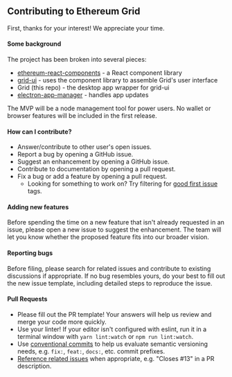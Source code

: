 ## Contributing to Ethereum Grid

First, thanks for your interest! We appreciate your time.

#### Some background

The project has been broken into several pieces:

- [ethereum-react-components](https://github.com/ethereum/ethereum-react-components) - a React component library
- [grid-ui](https://github.com/ethereum/grid-ui) - uses the component library to assemble Grid's user interface
- Grid (this repo) - the desktop app wrapper for grid-ui
- [electron-app-manager](https://github.com/PhilippLgh/electron-app-manager) - handles app updates

The MVP will be a node management tool for power users. No wallet or browser features will be included in the first release.

#### How can I contribute?

- Answer/contribute to other user's open issues.
- Report a bug by opening a GitHub issue.
- Suggest an enhancement by opening a GitHub issue.
- Contribute to documentation by opening a pull request.
- Fix a bug or add a feature by opening a pull request.
  - Looking for something to work on? Try filtering for [good first issue](https://github.com/ethereum/grid/labels/good%20first%20issue) tags.

#### Adding new features

Before spending the time on a new feature that isn't already requested in an issue, please open a new issue to suggest the enhancement. The team will let you know whether the proposed feature fits into our broader vision.

#### Reporting bugs

Before filing, please search for related issues and contribute to existing discussions if appropriate. If no bug resembles yours, do your best to fill out the new issue template, including detailed steps to reproduce the issue.

#### Pull Requests

- Please fill out the PR template! Your answers will help us review and merge your code more quickly.
- Use your linter! If your editor isn't configured with eslint, run it in a terminal window with `yarn lint:watch` or `npm run lint:watch`.
- Use [conventional commits](https://www.conventionalcommits.org/) to help us evaluate semantic versioning needs, e.g. `fix:`, `feat:`, `docs:`, etc. commit prefixes.
- [Reference related issues](https://help.github.com/articles/closing-issues-using-keywords/) when appropriate, e.g. "Closes #13" in a PR description.
